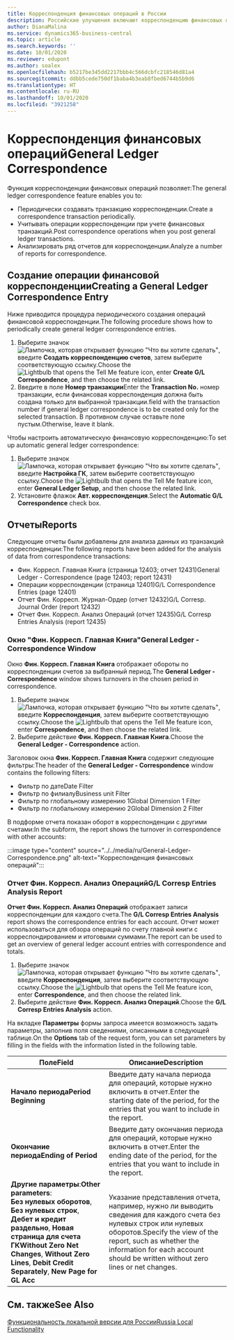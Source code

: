 ```yaml
---
title: Корреспонденция финансовых операций в России
description: Российские улучшения включают корреспонденцию финансовых операций.
author: DianaMalina
ms.service: dynamics365-business-central
ms.topic: article
ms.search.keywords: ''
ms.date: 10/01/2020
ms.reviewer: edupont
ms.author: soalex
ms.openlocfilehash: b5217be345dd2217bbb4c566dcbfc218546d81a4
ms.sourcegitcommit: ddbb5cede750df1baba4b3eab8fbed6744b5b9d6
ms.translationtype: HT
ms.contentlocale: ru-RU
ms.lasthandoff: 10/01/2020
ms.locfileid: "3921258"
---
```

# <a name="general-ledger-correspondence"></a><span data-ttu-id="e35a6-103">Корреспонденция финансовых операций</span><span class="sxs-lookup"><span data-stu-id="e35a6-103">General Ledger Correspondence</span></span>

<span data-ttu-id="e35a6-104">Функция корреспонденции финансовых операций позволяет:</span><span class="sxs-lookup"><span data-stu-id="e35a6-104">The general ledger correspondence feature enables you to:</span></span> 

- <span data-ttu-id="e35a6-105">Периодически создавать транзакцию корреспонденции.</span><span class="sxs-lookup"><span data-stu-id="e35a6-105">Create a correspondence transaction periodically.</span></span>
- <span data-ttu-id="e35a6-106">Учитывать операции корреспонденции при учете финансовых транзакций.</span><span class="sxs-lookup"><span data-stu-id="e35a6-106">Post correspondence operations when you post general ledger transactions.</span></span>
- <span data-ttu-id="e35a6-107">Анализировать ряд отчетов для корреспонденции.</span><span class="sxs-lookup"><span data-stu-id="e35a6-107">Analyze a number of reports for correspondence.</span></span>

## <a name="creating-a-general-ledger-correspondence-entry"></a><span data-ttu-id="e35a6-108">Создание операции финансовой корреспонденции</span><span class="sxs-lookup"><span data-stu-id="e35a6-108">Creating a General Ledger Correspondence Entry</span></span>

<span data-ttu-id="e35a6-109">Ниже приводится процедура периодического создания операций финансовой корреспонденции.</span><span class="sxs-lookup"><span data-stu-id="e35a6-109">The following procedure shows how to periodically create general ledger correspondence entries.</span></span>

1. <span data-ttu-id="e35a6-110">Выберите значок ![Лампочка, которая открывает функцию "Что вы хотите сделать"](../../media/ui-search/search_small.png "Что вы хотите сделать"), введите **Создать корреспонденцию счетов**, затем выберите соответствующую ссылку.</span><span class="sxs-lookup"><span data-stu-id="e35a6-110">Choose the ![Lightbulb that opens the Tell Me feature](../../media/ui-search/search_small.png "Tell me what you want to do") icon, enter **Create G/L Correspondence**, and then choose the related link.</span></span>
2. <span data-ttu-id="e35a6-111">Введите в поле **Номер транзакции**</span><span class="sxs-lookup"><span data-stu-id="e35a6-111">Enter the **Transaction No.**</span></span> <span data-ttu-id="e35a6-112">номер транзакции, если финансовая корреспонденция должна быть создана только для выбранной транзакции.</span><span class="sxs-lookup"><span data-stu-id="e35a6-112">field with the transaction number if general ledger correspondence is to be created only for the selected transaction.</span></span> <span data-ttu-id="e35a6-113">В противном случае оставьте поле пустым.</span><span class="sxs-lookup"><span data-stu-id="e35a6-113">Otherwise, leave it blank.</span></span>

<span data-ttu-id="e35a6-114">Чтобы настроить автоматическую финансовую корреспонденцию:</span><span class="sxs-lookup"><span data-stu-id="e35a6-114">To set up automatic general ledger correspondence:</span></span>

1. <span data-ttu-id="e35a6-115">Выберите значок ![Лампочка, которая открывает функцию "Что вы хотите сделать"](../../media/ui-search/search_small.png "Что вы хотите сделать"), введите **Настройка ГК**, затем выберите соответствующую ссылку.</span><span class="sxs-lookup"><span data-stu-id="e35a6-115">Choose the ![Lightbulb that opens the Tell Me feature](../../media/ui-search/search_small.png "Tell me what you want to do") icon, enter **General Ledger Setup**, and then choose the related link.</span></span>
2. <span data-ttu-id="e35a6-116">Установите флажок **Авт. корреспонденция**.</span><span class="sxs-lookup"><span data-stu-id="e35a6-116">Select the **Automatic G/L Correspondence** check box.</span></span>

## <a name="reports"></a><span data-ttu-id="e35a6-117">Отчеты</span><span class="sxs-lookup"><span data-stu-id="e35a6-117">Reports</span></span>

<span data-ttu-id="e35a6-118">Следующие отчеты были добавлены для анализа данных из транзакций корреспонденции:</span><span class="sxs-lookup"><span data-stu-id="e35a6-118">The following reports have been added for the analysis of data from correspondence transactions:</span></span>

- <span data-ttu-id="e35a6-119">Фин. Корресп. Главная Книга (страница 12403; отчет 12431)</span><span class="sxs-lookup"><span data-stu-id="e35a6-119">General Ledger - Correspondence (page 12403; report 12431)</span></span>
- <span data-ttu-id="e35a6-120">Операции корреспонденции (страница 12401)</span><span class="sxs-lookup"><span data-stu-id="e35a6-120">G/L Correspondence Entries (page 12401)</span></span>
- <span data-ttu-id="e35a6-121">Отчет Фин. Корресп. Журнал-Ордер (отчет 12432)</span><span class="sxs-lookup"><span data-stu-id="e35a6-121">G/L Corresp. Journal Order (report 12432)</span></span>
- <span data-ttu-id="e35a6-122">Отчет Фин. Корресп. Анализ Операций (отчет 12435)</span><span class="sxs-lookup"><span data-stu-id="e35a6-122">G/L Corresp Entries Analysis (report 12435)</span></span>

### <a name="general-ledger---correspondence-window"></a><span data-ttu-id="e35a6-123">Окно "Фин. Корресп. Главная Книга"</span><span class="sxs-lookup"><span data-stu-id="e35a6-123">General Ledger - Correspondence Window</span></span>

<span data-ttu-id="e35a6-124">Окно **Фин. Корресп. Главная Книга** отображает обороты по корреспонденции счетов за выбранный период.</span><span class="sxs-lookup"><span data-stu-id="e35a6-124">The **General Ledger - Correspondence** window shows turnovers in the chosen period in correspondence.</span></span>

1. <span data-ttu-id="e35a6-125">Выберите значок ![Лампочка, которая открывает функцию "Что вы хотите сделать"](../../media/ui-search/search_small.png "Что вы хотите сделать"), введите **Корреспонденция**, затем выберите соответствующую ссылку.</span><span class="sxs-lookup"><span data-stu-id="e35a6-125">Choose the ![Lightbulb that opens the Tell Me feature](../../media/ui-search/search_small.png "Tell me what you want to do") icon, enter **Correspondence**, and then choose the related link.</span></span>
2. <span data-ttu-id="e35a6-126">Выберите действие **Фин. Корресп. Главная Книга**.</span><span class="sxs-lookup"><span data-stu-id="e35a6-126">Choose the **General Ledger - Correspondence** action.</span></span>

<span data-ttu-id="e35a6-127">Заголовок окна **Фин. Корресп. Главная Книга** содержит следующие фильтры:</span><span class="sxs-lookup"><span data-stu-id="e35a6-127">The header of the **General Ledger - Correspondence** window contains the following filters:</span></span>

- <span data-ttu-id="e35a6-128">Фильтр по дате</span><span class="sxs-lookup"><span data-stu-id="e35a6-128">Date Filter</span></span>
- <span data-ttu-id="e35a6-129">Фильтр по филиалу</span><span class="sxs-lookup"><span data-stu-id="e35a6-129">Business unit Filter</span></span>
- <span data-ttu-id="e35a6-130">Фильтр по глобальному измерению 1</span><span class="sxs-lookup"><span data-stu-id="e35a6-130">Global Dimension 1 Filter</span></span>
- <span data-ttu-id="e35a6-131">Фильтр по глобальному измерению 2</span><span class="sxs-lookup"><span data-stu-id="e35a6-131">Global Dimension 2 Filter</span></span>

<span data-ttu-id="e35a6-132">В подформе отчета показан оборот в корреспонденции с другими счетами:</span><span class="sxs-lookup"><span data-stu-id="e35a6-132">In the subform, the report shows the turnover in correspondence with other accounts:</span></span>

:::image type="content" source="../../media/ru/General-Ledger-Correspondence.png" alt-text="Корреспонденция финансовых операций":::

### <a name="gl-corresp-entries-analysis-report"></a><span data-ttu-id="e35a6-134">Отчет Фин. Корресп. Анализ Операций</span><span class="sxs-lookup"><span data-stu-id="e35a6-134">G/L Corresp Entries Analysis Report</span></span>

<span data-ttu-id="e35a6-135">**Отчет Фин. Корресп. Анализ Операций** отображает записи корреспонденции для каждого счета.</span><span class="sxs-lookup"><span data-stu-id="e35a6-135">The **G/L Corresp Entries Analysis** report shows the correspondence entries for each account.</span></span> <span data-ttu-id="e35a6-136">Отчет может использоваться для обзора операций по счету главной книги с корреспондированием и итоговыми суммами.</span><span class="sxs-lookup"><span data-stu-id="e35a6-136">The report can be used to get an overview of general ledger account entries with correspondence and totals.</span></span>

1. <span data-ttu-id="e35a6-137">Выберите значок ![Лампочка, которая открывает функцию "Что вы хотите сделать"](../../media/ui-search/search_small.png "Что вы хотите сделать"), введите **Корреспонденция**, затем выберите соответствующую ссылку.</span><span class="sxs-lookup"><span data-stu-id="e35a6-137">Choose the ![Lightbulb that opens the Tell Me feature](../../media/ui-search/search_small.png "Tell me what you want to do") icon, enter **Correspondence**, and then choose the related link.</span></span>
2. <span data-ttu-id="e35a6-138">Выберите действие **Фин. Корресп. Анализ Операций**.</span><span class="sxs-lookup"><span data-stu-id="e35a6-138">Choose the **G/L Corresp Entries Analysis** action.</span></span>

<span data-ttu-id="e35a6-139">На вкладке **Параметры** формы запроса имеется возможность задать параметры, заполнив поля сведениями, описанными в следующей таблице.</span><span class="sxs-lookup"><span data-stu-id="e35a6-139">On the **Options** tab of the request form, you can set parameters by filling in the fields with the information listed in the following table.</span></span>

| <span data-ttu-id="e35a6-140">Поле</span><span class="sxs-lookup"><span data-stu-id="e35a6-140">Field</span></span>                  | <span data-ttu-id="e35a6-141">Описание</span><span class="sxs-lookup"><span data-stu-id="e35a6-141">Description</span></span>                                                  |
| ---------------------- | ------------------------------------------------------------ |
| <span data-ttu-id="e35a6-142">**Начало периода**</span><span class="sxs-lookup"><span data-stu-id="e35a6-142">**Period Beginning**</span></span>   | <span data-ttu-id="e35a6-143">Введите дату начала периода для операций, которые нужно включить в отчет.</span><span class="sxs-lookup"><span data-stu-id="e35a6-143">Enter the starting date of the period, for the entries that you want to include in the report.</span></span> |
| <span data-ttu-id="e35a6-144">**Окончание периода**</span><span class="sxs-lookup"><span data-stu-id="e35a6-144">**Ending of Period**</span></span>   | <span data-ttu-id="e35a6-145">Введите дату окончания периода для операций, которые нужно включить в отчет.</span><span class="sxs-lookup"><span data-stu-id="e35a6-145">Enter the ending date of the period, for the entries that you want to include in the report.</span></span> |
| <span data-ttu-id="e35a6-146">**Другие параметры**:</span><span class="sxs-lookup"><span data-stu-id="e35a6-146">**Other parameters**:</span></span><br /><span data-ttu-id="e35a6-147">**Без нулевых оборотов**, **Без нулевых строк**, **Дебет и кредит раздельно**, **Новая страница для счета ГК**</span><span class="sxs-lookup"><span data-stu-id="e35a6-147">**Without Zero Net Changes**, **Without Zero Lines**, **Debit Credit Separately**, **New Page for GL Acc**</span></span> | <span data-ttu-id="e35a6-148">Указание представления отчета, например, нужно ли выводить сведения для каждого счета без нулевых строк или нулевых оборотов.</span><span class="sxs-lookup"><span data-stu-id="e35a6-148">Specify the view of the report, such as whether the information for each account should be written without zero lines or net changes.</span></span> |

## <a name="see-also"></a><span data-ttu-id="e35a6-149">См. также</span><span class="sxs-lookup"><span data-stu-id="e35a6-149">See Also</span></span>

[<span data-ttu-id="e35a6-150">Функциональность локальной версии для России</span><span class="sxs-lookup"><span data-stu-id="e35a6-150">Russia Local Functionality</span></span>](russia-local-functionality.md)
